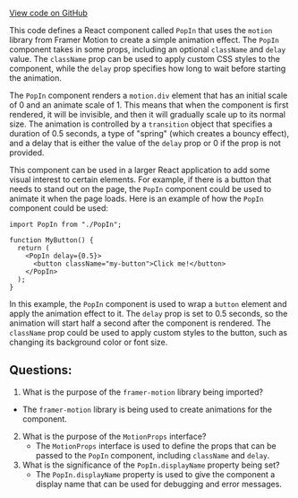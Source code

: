 [View code on GitHub](/src/components/motions/popin.tsx)

This code defines a React component called `PopIn` that uses the `motion` library from Framer Motion to create a simple animation effect. The `PopIn` component takes in some props, including an optional `className` and `delay` value. The `className` prop can be used to apply custom CSS styles to the component, while the `delay` prop specifies how long to wait before starting the animation.

The `PopIn` component renders a `motion.div` element that has an initial scale of 0 and an animate scale of 1. This means that when the component is first rendered, it will be invisible, and then it will gradually scale up to its normal size. The animation is controlled by a `transition` object that specifies a duration of 0.5 seconds, a type of "spring" (which creates a bouncy effect), and a delay that is either the value of the `delay` prop or 0 if the prop is not provided.

This component can be used in a larger React application to add some visual interest to certain elements. For example, if there is a button that needs to stand out on the page, the `PopIn` component could be used to animate it when the page loads. Here is an example of how the `PopIn` component could be used:

```
import PopIn from "./PopIn";

function MyButton() {
  return (
    <PopIn delay={0.5}>
      <button className="my-button">Click me!</button>
    </PopIn>
  );
}
```

In this example, the `PopIn` component is used to wrap a `button` element and apply the animation effect to it. The `delay` prop is set to 0.5 seconds, so the animation will start half a second after the component is rendered. The `className` prop could be used to apply custom styles to the button, such as changing its background color or font size.
## Questions: 
 1. What is the purpose of the `framer-motion` library being imported?
   - The `framer-motion` library is being used to create animations for the component.
2. What is the purpose of the `MotionProps` interface?
   - The `MotionProps` interface is used to define the props that can be passed to the `PopIn` component, including `className` and `delay`.
3. What is the significance of the `PopIn.displayName` property being set?
   - The `PopIn.displayName` property is used to give the component a display name that can be used for debugging and error messages.